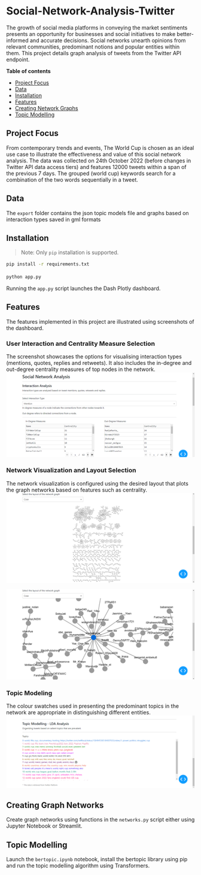 # Social-Network-Analysis-Twitter
The growth of social media platforms in conveying the market sentiments presents an opportunity for businesses and social initiatives to make better-informed and accurate decisions. 
Social networks unearth opinions from relevant communities, predominant notions and popular entities within them. This project details graph analysis of tweets from the Twitter API endpoint.

**Table of contents**

- [Project Focus](#project-focus)
- [Data](#data)
- [Installation](#installation)
- [Features](#features)
- [Creating Network Graphs](#creating-network-graphs)
- [Topic Modelling](#topic-modelling)

## Project Focus
From contemporary trends and events, The World Cup is chosen as an ideal use case to illustrate the effectiveness and value of this social network analysis. The data was collected on 24th October 2022 (before changes in Twitter API data access tiers) and features 12000 tweets within a span of the previous 7 days. The grouped (world cup) keywords search for a combination of the two words sequentially in a tweet.

## Data
The `export` folder contains the json topic models file and graphs based on interaction types saved in gml formats

## Installation
> Note: Only `pip` installation is supported.

```bash
pip install -r requirements.txt

python app.py
```
Running the `app.py` script launches the Dash Plotly dashboard.

## Features
The features implemented in this project are illustrated using screenshots of the dashboard.
### User Interaction and Centrality Measure Selection
The screenshot showcases the options for visualising interaction types (mentions, quotes, replies and retweets).
It also includes the in-degree and out-degree centrality measures of top nodes in the network.
![User Interaction and Centrality Measure Selection](https://raw.githubusercontent.com/devlp121/Social-Network-Analysis-Twitter/master/docs/sna.png)

### Network Visualization and Layout Selection
The network visualization is configured using the desired layout that plots the graph networks based on features such as centrality.
![Network plot 1](https://raw.githubusercontent.com/devlp121/Social-Network-Analysis-Twitter/master/docs/sna2.png)

![Network plot 2](https://raw.githubusercontent.com/devlp121/Social-Network-Analysis-Twitter/master/docs/sna4.png)

### Topic Modeling
The colour swatches used in presenting the predominant topics in the network are appropriate in distinguishing different entities.
![Topic model](https://raw.githubusercontent.com/devlp121/Social-Network-Analysis-Twitter/master/docs/sna3.png)

## Creating Graph Networks
Create graph networks using functions in the `networks.py` script either using Jupyter Notebook or Streamlit.

## Topic Modelling
Launch the `bertopic.ipynb` notebook, install the bertopic library using pip and run the topic modelling algorithm using Transformers.


